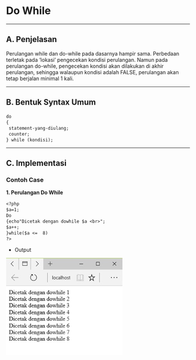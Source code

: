 # **Do While**
***

## **A. Penjelasan**
Perulangan while dan do-while pada dasarnya hampir sama. Perbedaan terletak pada ’lokasi’ pengecekan kondisi perulangan. Namun pada perulangan do-while, pengecekan kondisi akan dilakukan di akhir perulangan, sehingga walaupun kondisi adalah FALSE, perulangan akan tetap berjalan minimal 1 kali.
***

## **B. Bentuk Syntax Umum**
	
	do 
	{
	 statement-yang-diulang;
	 counter;
	} while (kondisi); 
***

## **C. Implementasi**
### Contoh Case 

**1. Perulangan Do While**

	<?php
	$a=1;
	Do
	{echo"Dicetak dengan dowhile $a <br>";
	$a++;
	}while($a <=  8)
	?>

* Output

![Screenshot](img/img_loopingDoWhile/a1.png) 